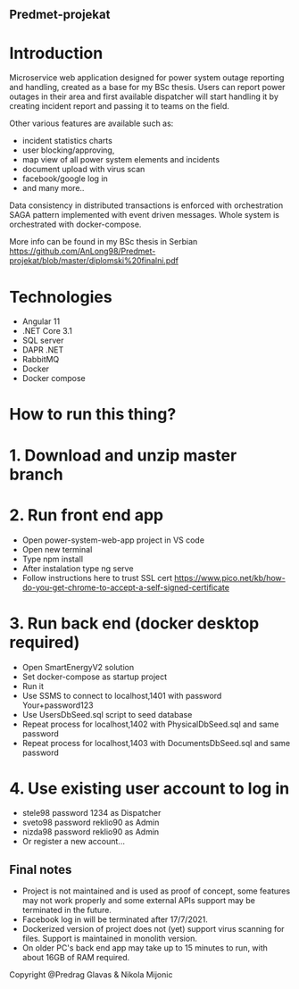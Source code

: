 ## Predmet-projekat

# Introduction
Microservice web application designed for power system outage reporting and handling, created as a base for my BSc thesis. Users can report power outages in their area and first available dispatcher will start handling it by creating incident report and passing it to teams on the field.

Other various features are available such as:
  - incident statistics charts
  - user blocking/approving,
  - map view of all power system elements and incidents
  - document upload with virus scan
  - facebook/google log in
  - and many more..

Data consistency in distributed transactions is enforced with orchestration SAGA pattern implemented with event driven messages.
Whole system is orchestrated with docker-compose.

More info can be found in my BSc thesis in Serbian https://github.com/AnLong98/Predmet-projekat/blob/master/diplomski%20finalni.pdf

# Technologies
- Angular 11
- .NET Core 3.1
- SQL server
- DAPR .NET
- RabbitMQ
- Docker
- Docker compose

# How to run this thing?

# 1. Download and unzip master branch

# 2. Run front end app

- Open power-system-web-app project in VS code
- Open new terminal
- Type npm install
- After instalation type ng serve
- Follow instructions here to trust SSL cert https://www.pico.net/kb/how-do-you-get-chrome-to-accept-a-self-signed-certificate

# 3. Run back end (docker desktop required)

- Open SmartEnergyV2 solution
- Set docker-compose as startup project
- Run it
- Use SSMS to connect to localhost,1401 with password Your+password123 
- Use UsersDbSeed.sql script to seed database
- Repeat process for localhost,1402 with PhysicalDbSeed.sql and same password
- Repeat process for localhost,1403 with DocumentsDbSeed.sql and same password

# 4. Use existing user account to log in

- stele98 password 1234 as Dispatcher
- sveto98 password reklio90 as Admin
- nizda98 password reklio90 as Admin
- Or register a new account...

## Final notes

- Project is not maintained and is used as proof of concept, some features may not work properly and some external APIs support may be terminated in the future.
- Facebook log in will be terminated after 17/7/2021.
- Dockerized version of project does not (yet) support virus scanning for files. Support is maintained in monolith version.
- On older PC's back end app  may take up to 15 minutes to run, with about 16GB of RAM required.


Copyright @Predrag Glavas & Nikola Mijonic
